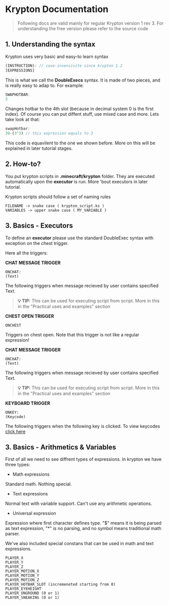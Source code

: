 # Krypton Documentation

> Following docs are valid mainly for regular Krypton version 1 rev 3. For understanding the free version please refer to the source code

## 1. Understanding the syntax
Krypton uses very basic and easy-to learn syntax
```ts
(INSTRUCTION): // case-insensivite since krypton 1.2
[EXPRESSIONS]
```
This is what we call the **DoubleExecs** syntax.
It is made of two pieces, and is really easy to adap to. For example:
```ts
SWAPHOTBAR:
3
```
Changes hotbar to the 4th slot (because in decimal system 0 is the first index). Of course you can put diffent stuff, use mixed case and more. Lets take look at that:
```ts
swapHotbar:
30-(3^3) // this expression equals to 3
```
This code is equavilent to the one we shown before. More on this will be explained in later tutorial stages.

## 2. How-to?
You put krypton scripts in **.minecraft/krypton** folder.
They are executed automatically upon the **executor** is run. More 'bout executors in later tutorial.

Krypton scripts should follow a set of naming rules
```
FILENAME -> snake case ( krypton_script.ks )
VARIABLES -> upper snake case ( MY_VARIABLE )
```

## 3. Basics - Executors
To define an **executor** please use the standard DoubleExec syntax with exception on the chest trigger.

Here all the triggers:


**CHAT MESSAGE TRIGGER**
```
ONCHAT:
(Text)
```
The following triggers when message recieved by user contains specified Text.
> **💡 TIP:** This can be used for executing script from script. More in this in the "Practical uses and examples" section


**CHEST OPEN TRIGGER**
```
ONCHEST
```
Triggers on chest open. Note that this trigger is not like a regular expression!


**CHAT MESSAGE TRIGGER**
```
ONCHAT:
(Text)
```
The following triggers when message recieved by user contains specified Text.
> **💡 TIP:** This can be used for executing script from script. More in this in the "Practical uses and examples" section


**KEYBOARD TRIGGER**
```
ONKEY:
(Keycode)
```
The following triggers when the following key is clicked.
To view keycodes [click here](https://minecraft.fandom.com/wiki/Key_codes#Before_1.13)

## 3. Basics - Arithmetics & Variables
First of all we need to see diffrent types of expressions. In krypton we have three types:

- Math expressions

Standard math. Nothing special.

- Text expressions

Normal text with variable support. Can't use any arithmetic operations.

- Universal expression

Expression where first character defines type. "$" means it is being parsed as text expression, "\*" is no parsing, and no symbol means traditional math parser.


We've also included special constans that can be used in math and text expressions. 

```
PLAYER_X
PLAYER_Y
PLAYER_Z
PLAYER_MOTION_X
PLAYER_MOTION_Y
PLAYER_MOTION_Z
PLAYER_HOTBAR_SLOT (incremeneted starting from 0)
PLAYER_EYEHEIGHT
PLAYER_ONGROUND (0 or 1)
PLAYER_SNEAKING (0 or 1)
```


